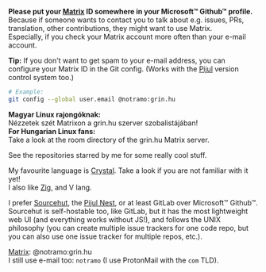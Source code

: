 **Please put your [Matrix](https://element.io) ID somewhere in your Microsoft™ Github™ profile.**  
Because if someone wants to contact you to talk about e.g. issues, PRs, translation, other contributions, they might want to use Matrix.  
Especially, if you check your Matrix account more often than your e-mail account.


**Tip:** If you don't want to get spam to your e-mail address, you can configure your Matrix ID in the Git config. (Works with the [Pijul](https://pijul.org) version control system too.)
```bash
# Example:
git config --global user.email @notramo:grin.hu
```

**Magyar Linux rajongóknak:**  
Nézzetek szét Matrixon a grin.hu szerver szobalistájában!  
**For Hungarian Linux fans:**  
Take a look at the room directory of the grin.hu Matrix server.  

See the repositories starred by me for some really cool stuff.

My favourite language is [Crystal](https://crystal-lang.org). Take a look if you are not familiar with it yet!  
I also like [Zig](https://ziglang.org), and V lang.

I prefer [Sourcehut](https://sourcehut.org), the [Pijul Nest](https://nest.pijul.org), or at least GitLab over Microsoft™ Github™.  
Sourcehut is self-hostable too, like GitLab, but it has the most lightweight web UI (and everything works without JS!), and follows the UNIX philosophy (you can create multiple issue trackers for one code repo, but you can also use one issue tracker for multiple repos, etc.).

[Matrix](https://element.io): @notramo:grin.hu  
I still use e-mail too: `notramo` (I use ProtonMail with the `com` TLD).
